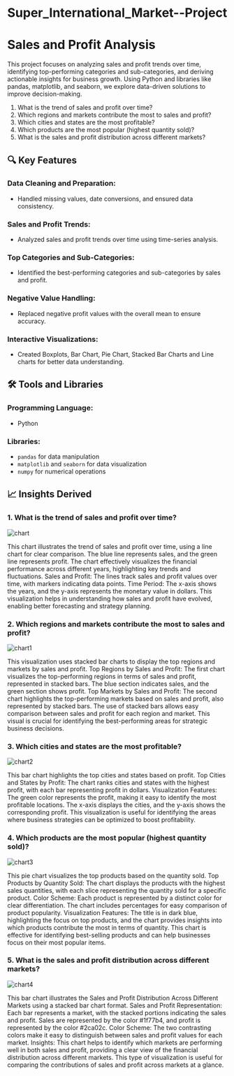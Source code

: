 # Super_International_Market--Project
# Sales and Profit Analysis

This project focuses on analyzing sales and profit trends over time, identifying top-performing categories and sub-categories, and deriving actionable insights for business growth. Using Python and libraries like pandas, matplotlib, and seaborn, we explore data-driven solutions to improve decision-making.
1. What is the trend of sales and profit over time?
2. Which regions and markets contribute the most to sales and profit?
3. Which cities and states are the most profitable?
4. Which products are the most popular (highest quantity sold)?
5. What is the sales and profit distribution across different markets?

## 🔍 Key Features

### Data Cleaning and Preparation:
- Handled missing values, date conversions, and ensured data consistency.

### Sales and Profit Trends:
- Analyzed sales and profit trends over time using time-series analysis.

### Top Categories and Sub-Categories:
- Identified the best-performing categories and sub-categories by sales and profit.

### Negative Value Handling:
- Replaced negative profit values with the overall mean to ensure accuracy.

### Interactive Visualizations:
- Created Boxplots, Bar Chart, Pie Chart, Stacked Bar Charts and Line charts for better data understanding.

## 🛠️ Tools and Libraries

### Programming Language:
- Python

### Libraries:
- `pandas` for data manipulation
- `matplotlib` and `seaborn` for data visualization
- `numpy` for numerical operations

## 📈 Insights Derived
###  1. What is the trend of sales and profit over time?

![chart](https://github.com/user-attachments/assets/11409fc4-4d16-412f-8715-c41001a8c59b)

This chart illustrates the trend of sales and profit over time, using a line chart for clear comparison. The blue line represents sales, and the green line represents profit. The chart effectively visualizes the financial performance across different years, highlighting key trends and fluctuations.
Sales and Profit: The lines track sales and profit values over time, with markers indicating data points.
Time Period: The x-axis shows the years, and the y-axis represents the monetary value in dollars.
This visualization helps in understanding how sales and profit have evolved, enabling better forecasting and strategy planning.

### 2. Which regions and markets contribute the most to sales and profit?

![chart1](https://github.com/user-attachments/assets/da80ad5e-d3e4-4faf-864d-1b7ed5676c40)

This visualization uses stacked bar charts to display the top regions and markets by sales and profit.
Top Regions by Sales and Profit: The first chart visualizes the top-performing regions in terms of sales and profit, represented in stacked bars. The blue section indicates sales, and the green section shows profit.
Top Markets by Sales and Profit: The second chart highlights the top-performing markets based on sales and profit, also represented by stacked bars.
The use of stacked bars allows easy comparison between sales and profit for each region and market. This visual is crucial for identifying the best-performing areas for strategic business decisions.

### 3. Which cities and states are the most profitable?

![chart2](https://github.com/user-attachments/assets/a7419b52-2c2b-49a9-a987-f0f18f6515de)

This bar chart highlights the top cities and states based on profit.
Top Cities and States by Profit: The chart ranks cities and states with the highest profit, with each bar representing profit in dollars.
Visualization Features: The green color represents the profit, making it easy to identify the most profitable locations. The x-axis displays the cities, and the y-axis shows the corresponding profit.
This visualization is useful for identifying the areas where business strategies can be optimized to boost profitability.

### 4. Which products are the most popular (highest quantity sold)?

![chart3](https://github.com/user-attachments/assets/cf48317c-2d01-450e-b666-d295203efe13)

This pie chart visualizes the top products based on the quantity sold.
Top Products by Quantity Sold: The chart displays the products with the highest sales quantities, with each slice representing the quantity sold for a specific product.
Color Scheme: Each product is represented by a distinct color for clear differentiation. The chart includes percentages for easy comparison of product popularity.
Visualization Features: The title is in dark blue, highlighting the focus on top products, and the chart provides insights into which products contribute the most in terms of quantity.
This chart is effective for identifying best-selling products and can help businesses focus on their most popular items.

### 5. What is the sales and profit distribution across different markets?

![chart4](https://github.com/user-attachments/assets/f5cc6fd8-ede8-4ed9-9432-3cdd4d97d317)

This bar chart illustrates the Sales and Profit Distribution Across Different Markets using a stacked bar chart format.
Sales and Profit Representation: Each bar represents a market, with the stacked portions indicating the sales and profit. Sales are represented by the color #1f77b4, and profit is represented by the color #2ca02c.
Color Scheme: The two contrasting colors make it easy to distinguish between sales and profit values for each market.
Insights: This chart helps to identify which markets are performing well in both sales and profit, providing a clear view of the financial distribution across different markets.
This type of visualization is useful for comparing the contributions of sales and profit across markets at a glance.

